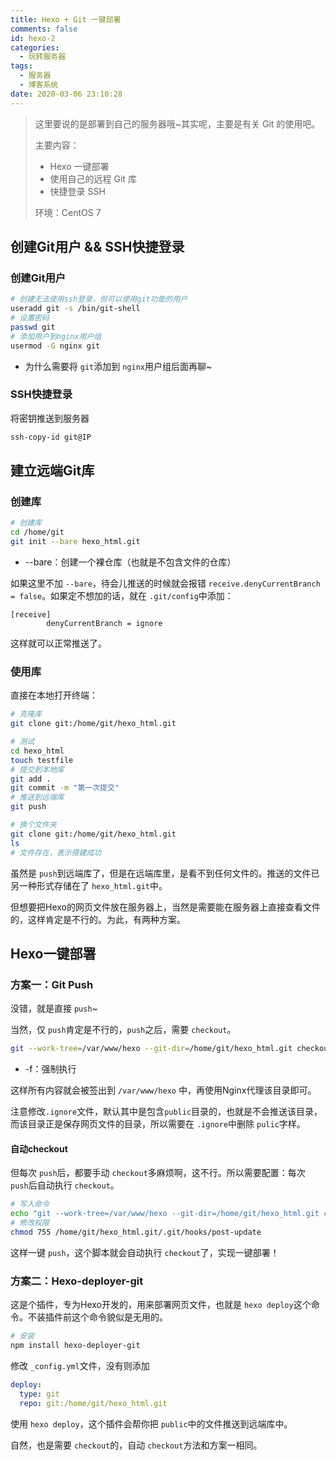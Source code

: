 ```yaml
---
title: Hexo + Git 一键部署
comments: false
id: hexo-2
categories:
  - 玩转服务器
tags:
  - 服务器
  - 博客系统
date: 2020-03-06 23:10:28
---
```


> 这里要说的是部署到自己的服务器哦~其实呢，主要是有关 Git 的使用吧。
>
> 主要内容：
>
> - Hexo 一键部署
> - 使用自己的远程 Git 库
> - 快捷登录 SSH
>
> 环境：CentOS 7

<!-- more -->

## 创建Git用户 && SSH快捷登录

### 创建Git用户

```bash
# 创建无法使用ssh登录，但可以使用git功能的用户
useradd git -s /bin/git-shell
# 设置密码
passwd git
# 添加用户到nginx用户组
usermod -G nginx git
```

- 为什么需要将 `git`添加到 `nginx`用户组后面再聊~

### SSH快捷登录

将密钥推送到服务器

```bash
ssh-copy-id git@IP
```

## 建立远端Git库

### 创建库

```bash
# 创建库
cd /home/git
git init --bare hexo_html.git
```

- --bare：创建一个裸仓库（也就是不包含文件的仓库）

如果这里不加 `--bare`，待会儿推送的时候就会报错 `receive.denyCurrentBranch = false`。如果定不想加的话，就在 `.git/config`中添加：

```
[receive]
        denyCurrentBranch = ignore
```

这样就可以正常推送了。

### 使用库

直接在本地打开终端：

```bash
# 克隆库
git clone git:/home/git/hexo_html.git

# 测试
cd hexo_html
touch testfile
# 提交到本地库
git add .
git commit -m "第一次提交"
# 推送到远端库
git push

# 换个文件夹
git clone git:/home/git/hexo_html.git
ls
# 文件存在，表示搭建成功
```

虽然是 `push`到远端库了，但是在远端库里，是看不到任何文件的。推送的文件已另一种形式存储在了 `hexo_html.git`中。

但想要把Hexo的网页文件放在服务器上，当然是需要能在服务器上直接查看文件的，这样肯定是不行的。为此，有两种方案。

## Hexo一键部署

### 方案一：Git Push

没错，就是直接 `push`~

当然，仅 `push`肯定是不行的，`push`之后，需要 `checkout`。

```bash
git --work-tree=/var/www/hexo --git-dir=/home/git/hexo_html.git checkout -f
```

- -f：强制执行

这样所有内容就会被签出到 `/var/www/hexo` 中，再使用Nginx代理该目录即可。

注意修改`.ignore`文件，默认其中是包含`public`目录的，也就是不会推送该目录，而该目录正是保存网页文件的目录，所以需要在 `.ignore`中删除 `pulic`字样。

#### 自动checkout

但每次 `push`后，都要手动 `checkout`多麻烦啊，这不行。所以需要配置：每次 `push`后自动执行 `checkout`。

```bash
# 写入命令
echo "git --work-tree=/var/www/hexo --git-dir=/home/git/hexo_html.git checkout -f" >> /home/git/hexo_html.git/.git/hooks/post-update
# 修改权限
chmod 755 /home/git/hexo_html.git/.git/hooks/post-update
```

这样一键 `push`，这个脚本就会自动执行 `checkout`了，实现一键部署！

### 方案二：Hexo-deployer-git

这是个插件，专为Hexo开发的，用来部署网页文件，也就是 `hexo deploy`这个命令。不装插件前这个命令貌似是无用的。

```bash
# 安装
npm install hexo-deployer-git
```

修改 `_config.yml`文件，没有则添加

```yml
deploy:
  type: git
  repo: git:/home/git/hexo_html.git
```

使用 `hexo deploy`，这个插件会帮你把 `public`中的文件推送到远端库中。

自然，也是需要 `checkout`的，自动 `checkout`方法和方案一相同。